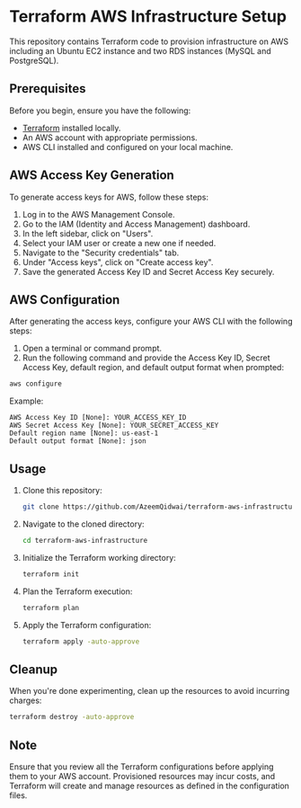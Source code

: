 # Terraform AWS Infrastructure Setup

This repository contains Terraform code to provision infrastructure on AWS including an Ubuntu EC2 instance and two RDS instances (MySQL and PostgreSQL).

## Prerequisites

Before you begin, ensure you have the following:

- [Terraform](https://www.terraform.io/downloads.html) installed locally.
- An AWS account with appropriate permissions.
- AWS CLI installed and configured on your local machine.

## AWS Access Key Generation

To generate access keys for AWS, follow these steps:

1. Log in to the AWS Management Console.
2. Go to the IAM (Identity and Access Management) dashboard.
3. In the left sidebar, click on "Users".
4. Select your IAM user or create a new one if needed.
5. Navigate to the "Security credentials" tab.
6. Under "Access keys", click on "Create access key".
7. Save the generated Access Key ID and Secret Access Key securely.

## AWS Configuration

After generating the access keys, configure your AWS CLI with the following steps:

1. Open a terminal or command prompt.
2. Run the following command and provide the Access Key ID, Secret Access Key, default region, and default output format when prompted:

```bash
aws configure
```

Example:

```
AWS Access Key ID [None]: YOUR_ACCESS_KEY_ID
AWS Secret Access Key [None]: YOUR_SECRET_ACCESS_KEY
Default region name [None]: us-east-1
Default output format [None]: json
```

## Usage

1. Clone this repository:
    ```bash
    git clone https://github.com/AzeemQidwai/terraform-aws-infrastructure.git
    ```
2. Navigate to the cloned directory:
   ```bash
   cd terraform-aws-infrastructure
   ```
3. Initialize the Terraform working directory:
    ```bash
    terraform init
    ```
4. Plan the Terraform execution:
    ```bash
    terraform plan
    ```
5. Apply the Terraform configuration:
    ```bash
    terraform apply -auto-approve
    ```
## Cleanup

When you're done experimenting, clean up the resources to avoid incurring charges:
```bash
terraform destroy -auto-approve
```

## Note

Ensure that you review all the Terraform configurations before applying them to your AWS account. Provisioned resources may incur costs, and Terraform will create and manage resources as defined in the configuration files.
